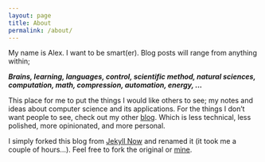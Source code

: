 ```yaml
---
layout: page
title: About
permalink: /about/
---
```

My name is Alex. I want to be smart(er). Blog posts will range from anything within;

___Brains, learning, languages, control, scientific method, natural sciences, computation, math, compression, automation, energy, ...___

This place for me to put the things I would like others to see; my notes and ideas about computer science and its applications. For the things I don’t want people to see, check out my other [blog](https://act65com.wordpress.com/). Which is less technical, less polished, more opinionated, and more personal.

I simply forked this blog from [Jekyll Now](https://github.com/barryclark/jekyll-now) and renamed it (it took me a couple of hours…). Feel free to fork the original or [mine](https://github.com/act65/act65.github.io).

